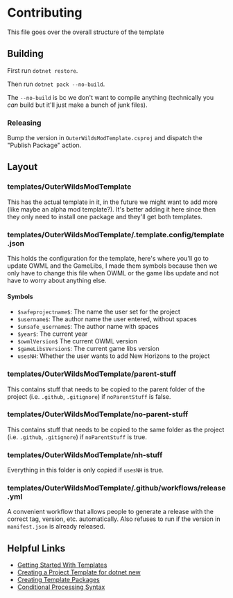 # Contributing

This file goes over the overall structure of the template

## Building

First run `dotnet restore`.

Then run `dotnet pack --no-build`.

The `--no-build` is bc we don't want to compile anything (technically you *can* build but it'll just make a bunch of junk files).

### Releasing

Bump the version in `OuterWildsModTemplate.csproj` and dispatch the "Publish Package" action. 

## Layout

### templates/OuterWildsModTemplate

This has the actual template in it, in the future we might want to add more (like maybe an alpha mod template?).  It's better adding it here since then they only need to install one package and they'll get both templates.

### templates/OuterWildsModTemplate/.template.config/template.json

This holds the configuration for the template, here's where you'll go to update OWML and the GameLibs, I made them symbols because then we only have to change this file when OWML or the game libs update and not have to worry about anything else.

#### Symbols

- `$safeprojectname$`: The name the user set for the project
- `$username$`: The author name the user entered, without spaces
- `$unsafe_username$`: The author name with spaces
- `$year$`: The current year
- `$owmlVersion$` The current OWML version
- `$gameLibsVersion$`: The current game libs version
- `usesNH`: Whether the user wants to add New Horizons to the project

### templates/OuterWildsModTemplate/parent-stuff

This contains stuff that needs to be copied to the parent folder of the project (i.e. `.github`, `.gitignore`) if `noParentStuff` is false.

### templates/OuterWildsModTemplate/no-parent-stuff

This contains stuff that needs to be copied to the same folder as the project (i.e. `.github`, `.gitignore`) if `noParentStuff` is true.

### templates/OuterWildsModTemplate/nh-stuff

Everything in this folder is only copied if `usesNH` is true.

### templates/OuterWildsModTemplate/.github/workflows/release.yml

A convenient workflow that allows people to generate a release with the correct tag, version, etc. automatically. Also refuses to run if the version in `manifest.json` is already released.

## Helpful Links

- [Getting Started With Templates](https://learn.microsoft.com/en-us/dotnet/core/tools/custom-templates)
- [Creating a Project Template for dotnet new](https://learn.microsoft.com/en-us/dotnet/core/tutorials/cli-templates-create-project-template?source=recommendations)
- [Creating Template Packages](https://learn.microsoft.com/en-us/dotnet/core/tutorials/cli-templates-create-template-package)
- [Conditional Processing Syntax](https://github.com/dotnet/templating/wiki/Conditional-processing-and-comment-syntax)


